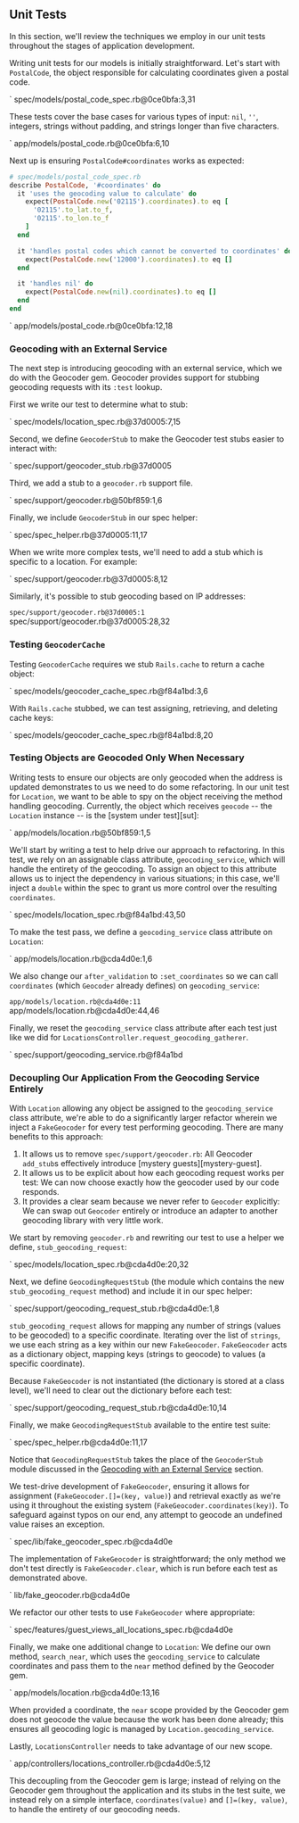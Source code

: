 ## Unit Tests

In this section, we'll review the techniques we employ in our unit tests
throughout the stages of application development.

Writing unit tests for our models is initially straightforward. Let's start
with `PostalCode`, the object responsible for calculating coordinates given a
postal code.

` spec/models/postal_code_spec.rb@0ce0bfa:3,31

These tests cover the base cases for various types of input: `nil`, `''`,
integers, strings without padding, and strings longer than five characters.

` app/models/postal_code.rb@0ce0bfa:6,10

Next up is ensuring `PostalCode#coordinates` works as expected:

```ruby
# spec/models/postal_code_spec.rb
describe PostalCode, '#coordinates' do
  it 'uses the geocoding value to calculate' do
    expect(PostalCode.new('02115').coordinates).to eq [
      '02115'.to_lat.to_f,
      '02115'.to_lon.to_f
    ]
  end

  it 'handles postal codes which cannot be converted to coordinates' do
    expect(PostalCode.new('12000').coordinates).to eq []
  end

  it 'handles nil' do
    expect(PostalCode.new(nil).coordinates).to eq []
  end
end
```

` app/models/postal_code.rb@0ce0bfa:12,18

### Geocoding with an External Service

The next step is introducing geocoding with an external service, which we do
with the Geocoder gem. Geocoder provides support for stubbing geocoding requests
with its `:test` lookup.

First we write our test to determine what to stub:

` spec/models/location_spec.rb@37d0005:7,15

Second, we define `GeocoderStub` to make the Geocoder test stubs easier to
interact with:

` spec/support/geocoder_stub.rb@37d0005

Third, we add a stub to a `geocoder.rb` support file.

` spec/support/geocoder.rb@50bf859:1,6

Finally, we include `GeocoderStub` in our spec helper:

` spec/spec_helper.rb@37d0005:11,17

When we write more complex tests, we'll need to add a stub which is specific to
a location. For example:

` spec/support/geocoder.rb@37d0005:8,12

Similarly, it's possible to stub geocoding based on IP addresses:

` spec/support/geocoder.rb@37d0005:1
` spec/support/geocoder.rb@37d0005:28,32

### Testing `GeocoderCache`

Testing `GeocoderCache` requires we stub `Rails.cache` to return a cache object:

` spec/models/geocoder_cache_spec.rb@f84a1bd:3,6

With `Rails.cache` stubbed, we can test assigning, retrieving, and deleting cache keys:

` spec/models/geocoder_cache_spec.rb@f84a1bd:8,20

### Testing Objects are Geocoded Only When Necessary

Writing tests to ensure our objects are only geocoded when the address is
updated demonstrates to us we need to do some refactoring. In our unit test
for `Location`, we want to be able to spy on the object receiving the method
handling geocoding. Currently, the object which receives `geocode` -- the
`Location` instance -- is the [system under test][sut]:

` app/models/location.rb@50bf859:1,5

We'll start by writing a test to help drive our approach to refactoring. In this
test, we rely on an assignable class attribute, `geocoding_service`, which will
handle the entirety of the geocoding. To assign an object to this attribute
allows us to inject the dependency in various situations; in this case, we'll
inject a `double` within the spec to grant us more control over the resulting
`coordinates`.

` spec/models/location_spec.rb@f84a1bd:43,50

To make the test pass, we define a `geocoding_service` class attribute on
`Location`:

` app/models/location.rb@cda4d0e:1,6

We also change our `after_validation` to `:set_coordinates` so we can call
`coordinates` (which `Geocoder` already defines) on `geocoding_service`:

` app/models/location.rb@cda4d0e:11
` app/models/location.rb@cda4d0e:44,46

Finally, we reset the `geocoding_service` class attribute after each test just
like we did for `LocationsController.request_geocoding_gatherer`.

` spec/support/geocoding_service.rb@f84a1bd

### Decoupling Our Application From the Geocoding Service Entirely

With `Location` allowing any object be assigned to the `geocoding_service`
class attribute, we're able to do a significantly larger refactor wherein we
inject a `FakeGeocoder` for every test performing geocoding. There are many
benefits to this approach:

1. It allows us to remove `spec/support/geocoder.rb`: All Geocoder `add_stub`s
   effectively introduce [mystery guests][mystery-guest].
2. It allows us to be explicit about how each geocoding request works per
   test: We can now choose exactly how the geocoder used by our code responds.
3. It provides a clear seam because we never refer to `Geocoder` explicitly:
   We can swap out `Geocoder` entirely or introduce an adapter to another
   geocoding library with very little work.

We start by removing `geocoder.rb` and rewriting our test to use a helper we
define, `stub_geocoding_request`:

` spec/models/location_spec.rb@cda4d0e:20,32

Next, we define `GeocodingRequestStub` (the module which contains the new
`stub_geocoding_request` method) and include it in our spec helper:

` spec/support/geocoding_request_stub.rb@cda4d0e:1,8

`stub_geocoding_request` allows for mapping any number of strings (values to
be geocoded) to a specific coordinate. Iterating over the list of `strings`,
we use each string as a key within our new `FakeGeocoder`.  `FakeGeocoder`
acts as a dictionary object, mapping keys (strings to geocode) to values (a
specific coordinate).

Because `FakeGeocoder` is not instantiated (the dictionary is stored at a
class level), we'll need to clear out the dictionary before each test:

` spec/support/geocoding_request_stub.rb@cda4d0e:10,14

Finally, we make `GeocodingRequestStub` available to the entire test suite:

` spec/spec_helper.rb@cda4d0e:11,17

Notice that `GeocodingRequestStub` takes the place of the `GeocoderStub`
module discussed in the [Geocoding with an External
Service](#geocoding-with-an-external-service) section.

We test-drive development of `FakeGeocoder`, ensuring it allows for assignment
(`FakeGeocoder.[]=(key, value)`) and retrieval exactly as we're using it
throughout the existing system (`FakeGeocoder.coordinates(key)`). To safeguard
against typos on our end, any attempt to geocode an undefined value raises an
exception.

` spec/lib/fake_geocoder_spec.rb@cda4d0e

The implementation of `FakeGeocoder` is straightforward; the only method we
don't test directly is `FakeGeocoder.clear`, which is run before each test as
demonstrated above.

` lib/fake_geocoder.rb@cda4d0e

We refactor our other tests to use `FakeGeocoder` where appropriate:

` spec/features/guest_views_all_locations_spec.rb@cda4d0e

Finally, we make one additional change to `Location`: We define our own
method, `search_near`, which uses the `geocoding_service` to calculate
coordinates and pass them to the `near` method defined by the Geocoder gem.

` app/models/location.rb@cda4d0e:13,16

When provided a coordinate, the `near` scope provided by the Geocoder gem does
not geocode the value because the work has been done already; this ensures all
geocoding logic is managed by `Location.geocoding_service`.

Lastly, `LocationsController` needs to take advantage of our new scope.

` app/controllers/locations_controller.rb@cda4d0e:5,12

This decoupling from the Geocoder gem is large; instead of relying on the
Geocoder gem throughout the application and its stubs in the test suite, we
instead rely on a simple interface, `coordinates(value)` and `[]=(key,
value)`, to handle the entirety of our geocoding needs.
